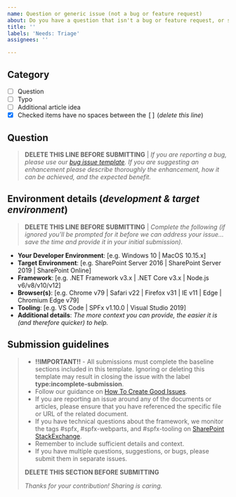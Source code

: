 ```yaml
---
name: Question or generic issue (not a bug or feature request)
about: Do you have a question that isn't a bug or feature request, or something else that doesn't fit one of our provided templates? Select this option.
title: ''
labels: 'Needs: Triage'
assignees: ''

---
```


## Category

- [ ] Question
- [ ] Typo
- [ ] Additional article idea
- [x] Checked items have no spaces between the <kbd>[</kbd><kbd>]</kbd> (*delete this line*)

## Question

> **DELETE THIS LINE BEFORE SUBMITTING** | *If you are reporting a bug, please use our [bug issue template](new?assignees=&labels=Needs%3A+Triage&template=bug_report.md&title=). If you are suggesting an enhancement please describe thoroughly the enhancement, how it can be achieved, and the expected benefit.*

## Environment details (*development & target environment*)

> **DELETE THIS LINE BEFORE SUBMITTING** | *Complete the following (if ignored you'll be prompted for it before we can address your issue... save the time and provide it in your initial submission).*

- **Your Developer Environment**: [e.g. Windows 10 | MacOS 10.15.x]
- **Target Environment**: [e.g. SharePoint Server 2016 | SharePoint Server 2019 | SharePoint Online]
- **Framework**: [e.g. .NET Framework v3.x | .NET Core v3.x | Node.js v6/v8/v10/v12]
- **Browser(s)**: [e.g. Chrome v79 | Safari v22 | Firefox v31 | IE v11 | Edge | Chromium Edge v79]
- **Tooling**: [e.g. VS Code | SPFx v1.10.0 | Visual Studio 2019]
- **Additional details**: *The more context you can provide, the easier it is (and therefore quicker) to help.*

## Submission guidelines

> - **!!IMPORTANT!!** - All submissions must complete the baseline sections included in this template. Ignoring or deleting this template may result in closing the issue with the label **type:incomplete-submission**.
> - Follow our guidance on [How To Create Good Issues](https://github.com/sharepoint/sp-dev-docs/wiki/How-to-Create-Good-Issues).
> - If you are reporting an issue around any of the documents or articles, please ensure that you have referenced the specific file or URL of the related document.
> - If you have technical questions about the framework, we monitor the tags #spfx, #spfx-webparts, and #spfx-tooling on [SharePoint StackExchange](http://sharepoint.stackexchange.com).
> - Remember to include sufficient details and context.
> - If you have multiple questions, suggestions, or bugs, please submit them in separate issues.
>
> **DELETE THIS SECTION BEFORE SUBMITTING**
>
> *Thanks for your contribution! Sharing is caring.*
